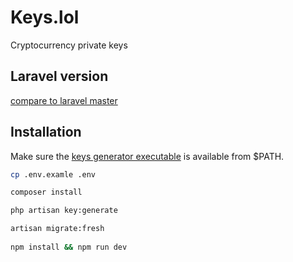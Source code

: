 # Keys.lol
Cryptocurrency private keys

## Laravel version
[compare to laravel master](https://github.com/laravel/laravel/compare/9838f79d2c07c6196afec0363dbabe369e95cc75...master)

## Installation
Make sure the [keys generator executable](https://github.com/SjorsO/keys-generator) is available from $PATH.

```bash
cp .env.examle .env

composer install

php artisan key:generate

artisan migrate:fresh
 
npm install && npm run dev
```
